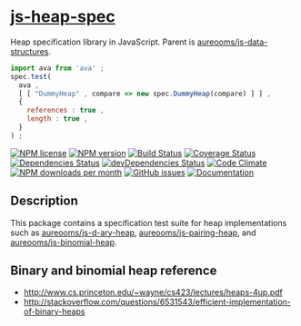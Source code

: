 [js-heap-spec](http://aureooms.github.io/js-heap-spec)
==

Heap specification library in JavaScript. Parent is
[aureooms/js-data-structures](https://github.com/aureooms/js-data-structures).

```js
import ava from 'ava' ;
spec.test(
  ava ,
  [ [ "DummyHeap" , compare => new spec.DummyHeap(compare) ] ] ,
  {
    references : true ,
    length : true ,
  }
) ;
```

[![NPM license](http://img.shields.io/npm/l/aureooms-js-heap-spec.svg?style=flat)](https://raw.githubusercontent.com/aureooms/js-heap-spec/master/LICENSE)
[![NPM version](http://img.shields.io/npm/v/aureooms-js-heap-spec.svg?style=flat)](https://www.npmjs.org/package/aureooms-js-heap-spec)
[![Build Status](http://img.shields.io/travis/aureooms/js-heap-spec.svg?style=flat)](https://travis-ci.org/aureooms/js-heap-spec)
[![Coverage Status](http://img.shields.io/coveralls/aureooms/js-heap-spec.svg?style=flat)](https://coveralls.io/r/aureooms/js-heap-spec)
[![Dependencies Status](http://img.shields.io/david/aureooms/js-heap-spec.svg?style=flat)](https://david-dm.org/aureooms/js-heap-spec#info=dependencies)
[![devDependencies Status](http://img.shields.io/david/dev/aureooms/js-heap-spec.svg?style=flat)](https://david-dm.org/aureooms/js-heap-spec#info=devDependencies)
[![Code Climate](http://img.shields.io/codeclimate/github/aureooms/js-heap-spec.svg?style=flat)](https://codeclimate.com/github/aureooms/js-heap-spec)
[![NPM downloads per month](http://img.shields.io/npm/dm/aureooms-js-heap-spec.svg?style=flat)](https://www.npmjs.org/package/aureooms-js-heap-spec)
[![GitHub issues](http://img.shields.io/github/issues/aureooms/js-heap-spec.svg?style=flat)](https://github.com/aureooms/js-heap-spec/issues)
[![Documentation](https://aureooms.github.io/js-heap-spec/badge.svg)](https://aureooms.github.io/js-heap-spec/source.html)

## Description

This package contains a specification test suite for heap implementations such
as
[aureooms/js-d-ary-heap](https://github.com/aureooms/js-d-ary-heap),
[aureooms/js-pairing-heap](https://github.com/aureooms/js-pairing-heap),
and
[aureooms/js-binomial-heap](https://github.com/aureooms/js-binomial-heap).

## Binary and binomial heap reference

  - http://www.cs.princeton.edu/~wayne/cs423/lectures/heaps-4up.pdf
  - http://stackoverflow.com/questions/6531543/efficient-implementation-of-binary-heaps
